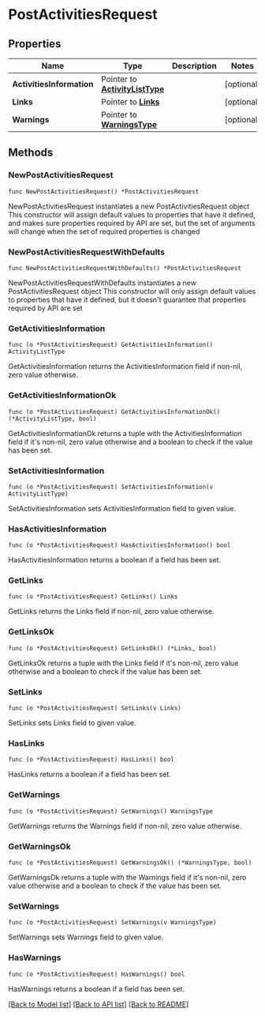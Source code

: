 # PostActivitiesRequest

## Properties

Name | Type | Description | Notes
------------ | ------------- | ------------- | -------------
**ActivitiesInformation** | Pointer to [**ActivityListType**](ActivityListType.md) |  | [optional] 
**Links** | Pointer to [**Links**](Links.md) |  | [optional] 
**Warnings** | Pointer to [**WarningsType**](WarningsType.md) |  | [optional] 

## Methods

### NewPostActivitiesRequest

`func NewPostActivitiesRequest() *PostActivitiesRequest`

NewPostActivitiesRequest instantiates a new PostActivitiesRequest object
This constructor will assign default values to properties that have it defined,
and makes sure properties required by API are set, but the set of arguments
will change when the set of required properties is changed

### NewPostActivitiesRequestWithDefaults

`func NewPostActivitiesRequestWithDefaults() *PostActivitiesRequest`

NewPostActivitiesRequestWithDefaults instantiates a new PostActivitiesRequest object
This constructor will only assign default values to properties that have it defined,
but it doesn't guarantee that properties required by API are set

### GetActivitiesInformation

`func (o *PostActivitiesRequest) GetActivitiesInformation() ActivityListType`

GetActivitiesInformation returns the ActivitiesInformation field if non-nil, zero value otherwise.

### GetActivitiesInformationOk

`func (o *PostActivitiesRequest) GetActivitiesInformationOk() (*ActivityListType, bool)`

GetActivitiesInformationOk returns a tuple with the ActivitiesInformation field if it's non-nil, zero value otherwise
and a boolean to check if the value has been set.

### SetActivitiesInformation

`func (o *PostActivitiesRequest) SetActivitiesInformation(v ActivityListType)`

SetActivitiesInformation sets ActivitiesInformation field to given value.

### HasActivitiesInformation

`func (o *PostActivitiesRequest) HasActivitiesInformation() bool`

HasActivitiesInformation returns a boolean if a field has been set.

### GetLinks

`func (o *PostActivitiesRequest) GetLinks() Links`

GetLinks returns the Links field if non-nil, zero value otherwise.

### GetLinksOk

`func (o *PostActivitiesRequest) GetLinksOk() (*Links, bool)`

GetLinksOk returns a tuple with the Links field if it's non-nil, zero value otherwise
and a boolean to check if the value has been set.

### SetLinks

`func (o *PostActivitiesRequest) SetLinks(v Links)`

SetLinks sets Links field to given value.

### HasLinks

`func (o *PostActivitiesRequest) HasLinks() bool`

HasLinks returns a boolean if a field has been set.

### GetWarnings

`func (o *PostActivitiesRequest) GetWarnings() WarningsType`

GetWarnings returns the Warnings field if non-nil, zero value otherwise.

### GetWarningsOk

`func (o *PostActivitiesRequest) GetWarningsOk() (*WarningsType, bool)`

GetWarningsOk returns a tuple with the Warnings field if it's non-nil, zero value otherwise
and a boolean to check if the value has been set.

### SetWarnings

`func (o *PostActivitiesRequest) SetWarnings(v WarningsType)`

SetWarnings sets Warnings field to given value.

### HasWarnings

`func (o *PostActivitiesRequest) HasWarnings() bool`

HasWarnings returns a boolean if a field has been set.


[[Back to Model list]](../README.md#documentation-for-models) [[Back to API list]](../README.md#documentation-for-api-endpoints) [[Back to README]](../README.md)


